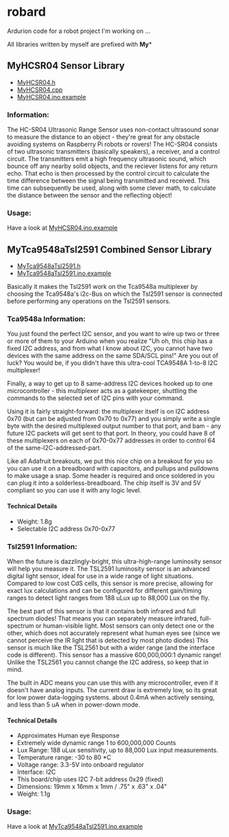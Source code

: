 # robard

Ardurion code for a robot project I'm working on ...

All libraries written by myself are prefixed with **My***

## MyHCSR04 Sensor Library

- [MyHCSR04.h](MyHCSR04.h)
- [MyHCSR04.cpp](MyHCSR04.cpp)
- [MyHCSR04.ino.example](MyHCSR04.ino.example)

### Information:

The HC-SR04 Ultrasonic Range Sensor uses non-contact ultrasound sonar to measure the distance to an object - they're great for any obstacle avoiding systems on Raspberry Pi robots or rovers! The HC-SR04 consists of two ultrasonic transmitters (basically speakers), a receiver, and a control circuit. The transmitters emit a high frequency ultrasonic sound, which bounce off any nearby solid objects, and the reciever listens for any return echo. That echo is then processed by the control circuit to calculate the time difference between the signal being transmitted and received. This time can subsequently be used, along with some clever math, to calculate the distance between the sensor and the reflecting object!


### Usage:

Have a look at [MyHCSR04.ino.example](MyHCSR04.ino.example)

## MyTca9548aTsl2591 Combined Sensor Library

- [MyTca9548aTsl2591.h](MyTca9548aTsl2591.h)
- [MyTca9548aTsl2591.ino.example](MyTca9548aTsl2591.ino.example)

Basically it makes the Tsl2591 work on the Tca9548a multiplexer by choosing the Tca9548a's i2c-Bus on which the Tsl2591 sensor is connected before performing any operations on the Tsl2591 sensors.

### Tca9548a Information:

You just found the perfect I2C sensor, and you want to wire up two or three or more of them to your Arduino when you realize "Uh oh, this chip has a fixed I2C address, and from what I know about I2C, you cannot have two devices with the same address on the same SDA/SCL pins!" Are you out of luck? You would be, if you didn't have this ultra-cool TCA9548A 1-to-8 I2C multiplexer!

Finally, a way to get up to 8 same-address I2C devices hooked up to one microcontroller - this multiplexer acts as a gatekeeper, shuttling the commands to the selected set of I2C pins with your command.

Using it is fairly straight-forward: the multiplexer itself is on I2C address 0x70 (but can be adjusted from 0x70 to 0x77) and you simply write a single byte with the desired multiplexed output number to that port, and bam - any future I2C packets will get sent to that port. In theory, you could have 8 of these multiplexers on each of 0x70-0x77 addresses in order to control 64 of the same-I2C-addressed-part.

Like all Adafruit breakouts, we put this nice chip on a breakout for you so you can use it on a breadboard with capacitors, and pullups and pulldowns to make usage a snap. Some header is required and once soldered in you can plug it into a solderless-breadboard. The chip itself is 3V and 5V compliant so you can use it with any logic level.

#### Technical Details

- Weight: 1.8g
- Selectable I2C address 0x70-0x77


### Tsl2591 Information:

When the future is dazzlingly-bright, this ultra-high-range luminosity sensor will help you measure it. The TSL2591 luminosity sensor is an advanced digital light sensor, ideal for use in a wide range of light situations. Compared to low cost CdS cells, this sensor is more precise, allowing for exact lux calculations and can be configured for different gain/timing ranges to detect light ranges from 188 uLux up to 88,000 Lux on the fly.

The best part of this sensor is that it contains both infrared and full spectrum diodes! That means you can separately measure infrared, full-spectrum or human-visible light. Most sensors can only detect one or the other, which does not accurately represent what human eyes see (since we cannot perceive the IR light that is detected by most photo diodes) This sensor is much like the TSL2561 but with a wider range (and the interface code is different). This sensor has a massive 600,000,000:1 dynamic range! Unlike the TSL2561 you cannot change the I2C address, so keep that in mind.

The built in ADC means you can use this with any microcontroller, even if it doesn't have analog inputs. The current draw is extremely low, so its great for low power data-logging systems. about 0.4mA when actively sensing, and less than 5 uA when in power-down mode.

#### Technical Details

- Approximates Human eye Response
- Extremely wide dynamic range 1 to 600,000,000 Counts
- Lux Range: 188 uLux sensitivity, up to 88,000 Lux input measurements.
- Temperature range: -30 to 80 *C
- Voltage range: 3.3-5V into onboard regulator
- Interface: I2C
- This board/chip uses I2C 7-bit address 0x29 (fixed)
- Dimensions: 19mm x 16mm x 1mm / .75" x .63" x .04"
- Weight: 1.1g



### Usage:

Have a look at [MyTca9548aTsl2591.ino.example](MyTca9548aTsl2591.ino.example)
